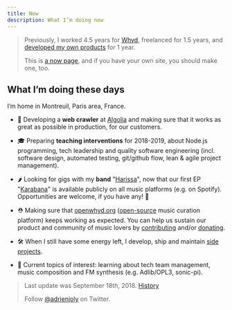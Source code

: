 ```yaml
---
title: Now
description: What I’m doing now
---
```

> Previously, I worked 4.5 years for [Whyd](https://medium.com/openwhyd/music-amongst-other-topics-a4f41657d6d), freelanced for 1.5 years, and [developed my own products](https://hackernoon.com/12-months-to-become-an-indie-hacker-ad0c916c1f5f) for 1 year.
>
> This is [a now page](http://nownownow.com/about), and if you have your own site, you should make one, too.

## What I’m doing these days

I’m home in Montreuil, Paris area, France.

- 💼 Developing a **web crawler** at [Algolia](https://www.algolia.com/) and making sure that it works as great as possible in production, for our customers.
  
- 🎓 Preparing **teaching interventions** for 2018-2019, about Node.js programming, tech leadership and quality software engineering (incl. software design, automated testing, git/github flow, lean &amp; agile project management).
  
- 🌶 Looking for gigs with my **band** "[Harissa](https://www.facebook.com/harissaquartet)", now that our first EP "[Karabana](https://cabaneariff.com/harissa-karabana)" is available publicly on all music platforms (e.g. on Spotify). Opportunities are welcome, if you have any! 🤗
  
- ⛑ Making sure that [openwhyd.org](https://openwhyd.org) ([open-source](https://github.com/openwhyd) music curation platform) keeps working as expected. You can help us sustain our product and community of music lovers by [contributing](https://openwhyd.org/contribute) and/or [donating](https://openwhyd.org/donate).

- 🛠 When I still have some energy left, I develop, ship and maintain [side projects](/prod).

- 🔌 Current topics of interest: learning about tech team management, music composition and FM synthesis (e.g. Adlib/OPL3, sonic-pi).

> Last update was September 18th, 2018. [History](https://github.com/adrienjoly/adrienjoly.github.com/commits/master/now)
>
> Follow [@adrienjoly](https://twitter.com/adrienjoly) on Twitter.
